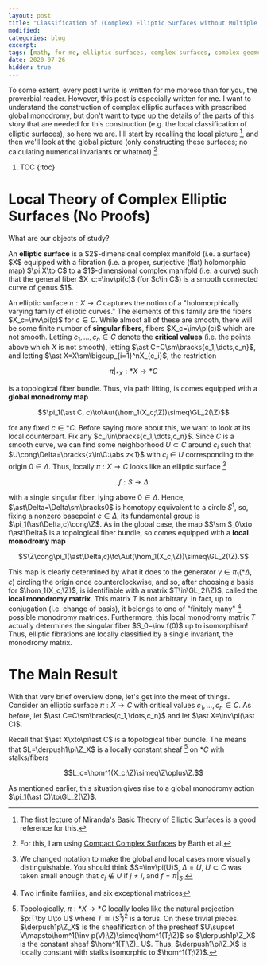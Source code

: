 ```yaml
---
layout: post
title: "Classification of (Complex) Elliptic Surfaces without Multiple Fibers"
modified:
categories: blog
excerpt:
tags: [math, for me, elliptic surfaces, complex surfaces, complex geometry, algebraic geometry, monodromy]
date: 2020-07-26
hidden: true
---
```


To some extent, every post I write is written for me moreso than for you, the proverbial reader. However, this post is especially written for me. I want to understand the construction of complex elliptic surfaces with prescribed global monodromy, but don't want to type up the details of the parts of this story that are needed for this construction (e.g. the local classification of elliptic surfaces), so here we are. I'll start by recalling the local picture [^1], and then we'll look at the global picture (only constructing these surfaces; no calculating numerical invariants or whatnot) [^2].

1. TOC
{:toc}

# Local Theory of Complex Elliptic Surfaces (No Proofs)

What are our objects of study?
<div class="definition">
    An <b>elliptic surface</b> is a $2$-dimensional complex manifold (i.e. a surface) $X$ equipped with a fibration (i.e. a proper, surjective (flat) holomorphic map) $\pi:X\to C$ to a $1$-dimensional complex manifold (i.e. a curve) such that the general fiber $X_c:=\inv\pi(c)$ (for $c\in C$) is a smooth connected curve of genus $1$.
</div>

An elliptic surface $\pi:X\to C$ captures the notion of a "holomorphically varying family of elliptic curves." The elements of this family are the fibers $X_c=\inv\pi(c)$ for $c\in C$. While almost all of these are smooth, there will be some finite number of <b>singular fibers</b>, fibers $X_c=\inv\pi(c)$ which are not smooth. Letting $c_1,\dots,c_n\in C$ denote the <b>critical values</b> (i.e. the points above which $X$ is not smooth), letting $\ast C=C\sm\bracks{c_1,\dots,c_n}$, and letting $\ast X=X\sm\bigcup_{i=1}^nX_{c_i}$, the restriction

$$\pi\vert_{\ast X}:\ast X\to\ast C$$

is a topological fiber bundle. Thus, via path lifting, is comes equipped with a <b>global monodromy map</b>

$$\pi_1(\ast C, c)\to\Aut(\hom_1(X_c;\Z))\simeq\GL_2(\Z)$$

for any fixed $c\in\ast C$. Before saying more about this, we want to look at its local counterpart. Fix any $c_i\in\bracks{c_1,\dots,c_n}$. Since $C$ is a smooth curve, we can find some neighborhood $U\subset C$ around $c_i$ such that $U\cong\Delta=\bracks{z\in\C:\abs z<1}$ with $c_i\in U$ corresponding to the origin $0\in\Delta$. Thus, locally $\pi:X\to C$ looks like an elliptic surface [^3]

$$f:S\to\Delta$$

with a single singular fiber, lying above $0\in\Delta$. Hence, $\ast\Delta=\Delta\sm\bracks0$ is homotopy equivalent to a circle $S^1$, so, fixing a nonzero basepoint $c\in\Delta$, its fundamental group is $\pi_1(\ast\Delta,c)\cong\Z$. As in the global case, the map $S\sm S_0\xto f\ast\Delta$ is a topological fiber bundle, so comes equipped with a <b>local monodromy map</b>

$$\Z\cong\pi_1(\ast\Delta,c)\to\Aut(\hom_1(X_c;\Z))\simeq\GL_2(\Z).$$

This map is clearly determined by what it does to the generator $\gamma\in\pi_1(\ast\Delta,c)$ circling the origin once counterclockwise, and so, after choosing a basis for $\hom_1(X_c;\Z)$, is identifiable with a matrix $T\in\GL_2(\Z)$, called the <b>local monodromy matrix</b>. This matrix $T$ is not arbitrary. In fact, up to conjugation (i.e. change of basis), it belongs to one of "finitely many" [^4] possible monodromy matrices. Furthermore, this local monodromy matrix $T$ actually determines the singular fiber $S_0=\inv f(0)$ up to isomorphism! Thus, elliptic fibrations are locally classified by a single invariant, the monodromy matrix.

# The Main Result

With that very brief overview done, let's get into the meet of things. Consider an elliptic surface $\pi:X\to C$ with critical values $c_1,\dots,c_n\in C$. As before, let $\ast C=C\sm\bracks{c_1,\dots,c_n}$ and let $\ast X=\inv\pi(\ast C)$.

Recall that $\ast X\xto\pi\ast C$ is a topological fiber bundle. The means that $L=\derpush1\pi\Z_X$ is a locally constant sheaf [^5] on $\ast C$ with stalks/fibers

$$L_c=\hom^1(X_c;\Z)\simeq\Z\oplus\Z.$$

As mentioned earlier, this situation gives rise to a global monodromy action $\pi_1(\ast C)\to\GL_2(\Z)$. 

[^1]: The first lecture of Miranda's [Basic Theory of Elliptic Surfaces](https://www.math.colostate.edu/~miranda/) is a good reference for this.
[^2]: For this, I am using [Compact Complex Surfaces](https://link.springer.com/book/10.1007/978-3-642-96754-2) by Barth et al.
[^3]: We changed notation to make the global and local cases more visually distinguishable. You should think $S=\inv\pi(U)$, $\Delta=U$, $U\subset C$ was taken small enough that $c_j\not\in U$ if $j\neq i$, and $f=\pi\vert_S$.
[^4]: Two infinite families, and six exceptional matrices
[^5]: Topologically, $\pi:\ast X\to\ast C$ locally looks like the natural projection $p:T\by U\to U$ where $T\cong(S^1)^2$ is a torus. On these trivial pieces. $\derpush1p\Z_X$ is the sheafification of the presheaf $U\supset V\mapsto\hom^1(\inv p(V);\Z)\simeq\hom^1(T;\Z)$ so $\derpush1p\Z_X$ is the constant sheaf $\hom^1(T;\Z)_ U$. Thus, $\derpush1\pi\Z_X$ is locally constant with stalks isomorphic to $\hom^1(T;\Z)$.
